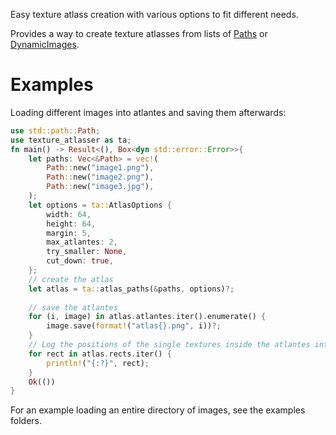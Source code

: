 Easy texture atlass creation with various options to fit different needs.

Provides a way to create texture atlasses from lists of [Paths](https://doc.rust-lang.org/stable/std/path/struct.Path.html) or [DynamicImages](https://docs.rs/image/).

# Examples #

Loading different images into atlantes and saving them afterwards:
```rust
use std::path::Path;
use texture_atlasser as ta;
fn main() -> Result<(), Box<dyn std::error::Error>>{
    let paths: Vec<&Path> = vec!(
        Path::new("image1.png"), 
        Path::new("image2.png"), 
        Path::new("image3.jpg"),
    );
    let options = ta::AtlasOptions { 
        width: 64,
        height: 64,
        margin: 5,
        max_atlantes: 2,
        try_smaller: None,
        cut_down: true,
    };
    // create the atlas
    let atlas = ta::atlas_paths(&paths, options)?;
    
    // save the atlantes
    for (i, image) in atlas.atlantes.iter().enumerate() {
        image.save(format!("atlas{}.png", i))?;
    }
    // Log the positions of the single textures inside the atlantes into the console
    for rect in atlas.rects.iter() {
        println!("{:?}", rect);
    }
    Ok(())
}
```
For an example loading an entire directory of images, see the examples folders.
